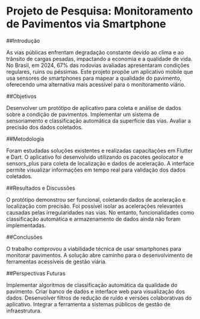 # Projeto de Pesquisa: Monitoramento de Pavimentos via Smartphone
##Introdução

As vias públicas enfrentam degradação constante devido ao clima e ao trânsito de cargas pesadas, impactando a economia e a qualidade de vida. No Brasil, em 2024, 67% das rodovias avaliadas apresentaram condições regulares, ruins ou péssimas. Este projeto propõe um aplicativo mobile que usa sensores de smartphones para mapear a qualidade do pavimento, oferecendo uma alternativa mais acessível para o monitoramento viário.

##Objetivos

Desenvolver um protótipo de aplicativo para coleta e análise de dados sobre a condição de pavimentos.
Implementar um sistema de sensoriamento e classificação automática da superfície das vias.
Avaliar a precisão dos dados coletados.

##Metodologia

Foram estudadas soluções existentes e realizadas capacitações em Flutter e Dart. O aplicativo foi desenvolvido utilizando os pacotes geolocator e sensors_plus para coleta de localização e dados de aceleração. A interface permite visualizar informações em tempo real para validação dos dados coletados.

##Resultados e Discussões

O protótipo demonstrou ser funcional, coletando dados de aceleração e localização com precisão. Foi possível isolar as acelerações relevantes causadas pelas irregularidades nas vias. No entanto, funcionalidades como classificação automática e armazenamento de dados ainda não foram implementadas.

##Conclusões

O trabalho comprovou a viabilidade técnica de usar smartphones para monitorar pavimentos. A solução abre caminho para o desenvolvimento de ferramentas acessíveis de gestão viária.

##Perspectivas Futuras

Implementar algoritmos de classificação automática da qualidade do pavimento.
Criar banco de dados e interface web para visualização dos dados.
Desenvolver filtros de redução de ruído e versões colaborativas do aplicativo.
Integrar a ferramenta a sistemas públicos de gestão de infraestrutura.
